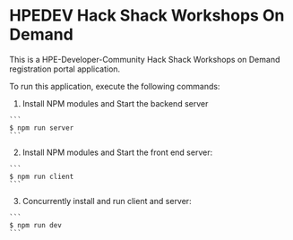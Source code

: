 # HPEDEV Hack Shack Workshops On Demand

This is a HPE-Developer-Community Hack Shack Workshops on Demand registration portal application.

To run this application, execute the following commands:

  1. Install NPM modules and Start the backend server

    ```
    $ npm run server
    ```

  2. Install NPM modules and Start the front end server:

    ```
    $ npm run client
    ```
  3. Concurrently install and run client and server:

    ```
    $ npm run dev
    ```